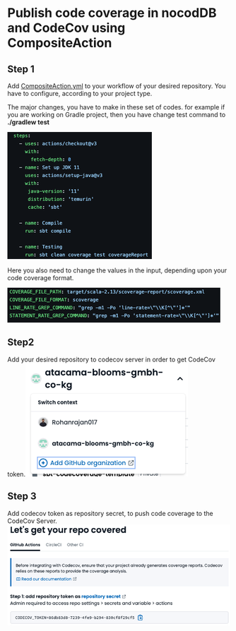 
# Publish code coverage in nocodDB and CodeCov using CompositeAction

## Step 1
Add [CompositeAction.yml](https://github.com/atacama-blooms-gmbh-co-kg/sbt-codecoverage-template/blob/935bfdd01aa506e2844d9dd977eabaa2d2339551/.github/workflows/CompositeAction.yml) to your workflow of your desired repository. You have to configure, according to your project type. 

The major changes, you have to make in these set of codes. for example if you are working on Gradle project, then you have change test command to __./gradlew test__

![Image](https://github.com/atacama-blooms-gmbh-co-kg/codecoverage-nocodb-publish-action/blob/0d89231ad03cc2ceea384577d13a64bdce2dfdb8/Screenshots/Major%20changes.png)

Here you also need to change the values in the input, depending upon your code coverage format.

![Image](https://github.com/atacama-blooms-gmbh-co-kg/codecoverage-nocodb-publish-action/blob/5363e10f4883b312027f15a1f68e3224ca61e915/Screenshots/Major%20changes%202.png)

## Step2 
Add your desired repository to codecov server in order to get CodeCov token.![Image](https://github.com/atacama-blooms-gmbh-co-kg/codecoverage-nocodb-publish-action/blob/0d89231ad03cc2ceea384577d13a64bdce2dfdb8/Screenshots/Add%20Repo%20to%20CodeCov.png)

## Step 3
Add codecov token as repository secret, to push code coverage to the CodeCov Server.![Image](https://github.com/atacama-blooms-gmbh-co-kg/codecoverage-nocodb-publish-action/blob/8ddf3d7fb7dc2b5754dd6ba75d713e8ded42e93c/Screenshots/CodeCov%20Token.png)


